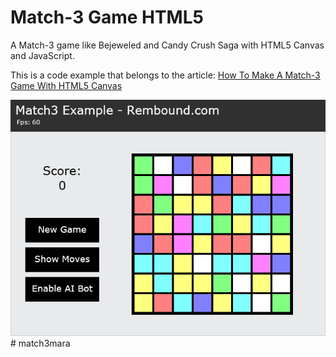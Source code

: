 # Match-3 Game HTML5
A Match-3 game like Bejeweled and Candy Crush Saga with HTML5 Canvas and JavaScript.

This is a code example that belongs to the article: [How To Make A Match-3 Game With HTML5 Canvas](http://rembound.com/articles/how-to-make-a-match3-game-with-html5-canvas)

[![How To Make A Match-3 Game With HTML5 Canvas](screenshot.png?raw=true)](http://rembound.com/articles/how-to-make-a-match3-game-with-html5-canvas)#   m a t c h 3 m a r a 
 
 